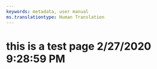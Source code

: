 ```yaml
---
keywords: metadata, user manual
ms.translationtype: Human Translation
---
```

# this is a test page 2/27/2020 9:28:59 PM